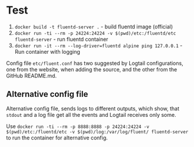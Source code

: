 # Test

1. `docker build -t fluentd-server .` - build fluentd image (official)
1. `docker run -ti --rm -p 24224:24224 -v $(pwd)/etc:/fluentd/etc fluentd-server` - run fluentd container
1. `docker run -it --rm --log-driver=fluentd alpine ping 127.0.0.1` - Run container with logging

Config file `etc/fluent.conf` has two suggested by Logtail configurations, one from the website, when adding the source, and the other from the GitHub README.md.

## Alternative config file

Alternative config file, sends logs to different outputs, which show, that `stdout` and a log file get all the events and Logtail receives only some.

Use `docker run -ti --rm -p 8888:8888 -p 24224:24224 -v $(pwd)/etc:/fluentd/etc -v $(pwd)/log:/var/log/fluent/ fluentd-server` to run the container for alternative config.
